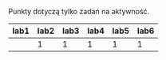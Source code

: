Punkty dotyczą tylko zadań na aktywność.

| lab1 | lab2 | lab3 | lab4 | lab5 | lab6 |
|------|------|------|------|------|------|
|      |    1 |    1 |    1 |    1 |    1 |
